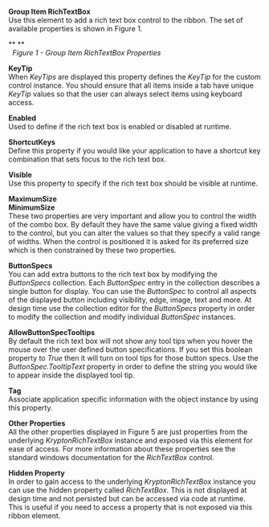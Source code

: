 **Group Item RichTextBox**  
Use this element to add a rich text box control to the ribbon. The set of
available properties is shown in Figure 1.

** **  
  *Figure 1 - Group Item RichTextBox Properties*  
  
**KeyTip**  
When *KeyTips* are displayed this property defines the *KeyTip* for the custom
control instance. You should ensure that all items inside a tab have unique
*KeyTip* values so that the user can always select items using keyboard access.

**Enabled**  
Used to define if the rich text box is enabled or disabled at runtime.

**ShortcutKeys**  
Define this property if you would like your application to have a shortcut key
combination that sets focus to the rich text box.

**Visible**  
Use this property to specify if the rich text box should be visible at runtime. 

**MaximumSize**  
**MinimumSize**  
These two properties are very important and allow you to control the width of
the combo box. By default they have the same value giving a fixed width to the
control, but you can alter the values so that they specify a valid range of
widths. When the control is positioned it is asked for its preferred size which
is then constrained by these two properties.  
  
**ButtonSpecs**  
You can add extra buttons to the rich text box by modifying the *ButtonSpecs*
collection. Each *ButtonSpec* entry in the collection describes a single
button for display. You can use the *ButtonSpec* to control all aspects of the
displayed button including visibility, edge, image, text and more. At design
time use the collection editor for the *ButtonSpecs* property in order to modify
the collection and modify individual *ButtonSpec* instances.  

**AllowButtonSpecTooltips**  
By default the rich text box will not show any tool tips when you hover the
mouse over the user defined button specifications. If you set this boolean
property to *True* then it will turn on tool tips for those button specs. Use
the *ButtonSpec.TooltipText* property in order to define the string you would
like to appear inside the displayed tool tip.

  
**Tag**  
Associate application specific information with the object instance by using
this property.  
  
**Other Properties**  
All the other properties displayed in Figure 5 are just properties from the
underlying *KryptonRichTextBox* instance and exposed via this element for ease
of access. For more information about these properties see the standard windows
documentation for the *RichTextBox* control.   
  
**Hidden Property**  
In order to gain access to the underlying *KryptonRichTextBox* instance you can
use the hidden property called *RichTextBox*. This is not displayed at design
time and not persisted but can be accessed via code at runtime. This is useful
if you need to access a property that is not exposed via this ribbon element.
